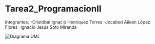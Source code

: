 # Tarea2_ProgramacionII

Integrantes: 
-Cristóbal Ignacio Henriquez Torres
-Jocabed Aileen López Flores
-Ignacio Jesús Soto Miranda

![Diagrama UML](https://github.com/joflores02/tarea2/blob/main/UML_Tarea2.png)


